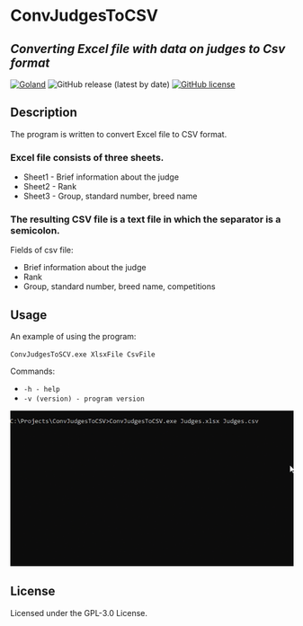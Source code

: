 # ConvJudgesToCSV

## _Converting Excel file with data on judges to Csv format_

[<img alt="Goland" src="https://img.shields.io/badge/Go-00ADD8?style=float&logo=go&logoColor=white" />](https://golang.org/)
![GitHub release (latest by date)](https://img.shields.io/github/v/release/DFofanov/ConvJudgesToCSV)
[![GitHub license](https://img.shields.io/github/license/DFofanov/ConvJudgesToCSV)](https://github.com/DFofanov/ConvJudgesToCSV/blob/main/LICENSE)

## Description
The program is written to convert Excel file to CSV format.

### Excel file consists of three sheets.
* Sheet1 - Brief information about the judge
* Sheet2 - Rank
* Sheet3 - Group, standard number, breed name

### The resulting CSV file is a text file in which the separator is a semicolon.
Fields of csv file:
* Brief information about the judge
* Rank
* Group, standard number, breed name, competitions


## Usage
An example of using the program:

`ConvJudgesToSCV.exe XlsxFile CsvFile` 


Commands:
* `-h - help`
* `-v (version) - program version`

![image](https://github.com/DFofanov/ConvJudgesToCSV/blob/main/images/docs.gif?raw=true)

## License
Licensed under the GPL-3.0 License.